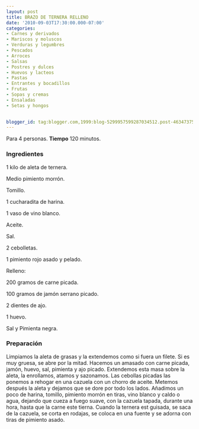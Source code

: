 ```yaml
---
layout: post
title: BRAZO DE TERNERA RELLENO
date: '2010-09-03T17:30:00.000-07:00'
categories:
- Carnes y derivados
- Mariscos y moluscos
- Verduras y legumbres
- Pescados
- Arroces
- Salsas
- Postres y dulces
- Huevos y lacteos
- Pastas
- Entrantes y bocadillos
- Frutas
- Sopas y cremas
- Ensaladas
- Setas y hongos
 

blogger_id: tag:blogger.com,1999:blog-5299957599287034512.post-4634737580260679315
---
```


Para 4 personas.
<b>Tiempo</b> 120 minutos.

<h3>Ingredientes</h3>

1 kilo de aleta de ternera.

Medio pimiento morrón.

Tomillo.

1 cucharadita de harina.

1 vaso de vino blanco.

Aceite.

Sal.

2 cebolletas.

1 pimiento rojo asado y pelado.

Relleno:

200 gramos de carne picada.

100 gramos de jamón serrano picado.

2 dientes de ajo.

1 huevo.

Sal y Pimienta negra.

<h3>Preparación</h3>

Limpiamos la aleta de grasas y la extendemos como si fuera un filete. Si es muy gruesa, se abre por la mitad. Hacemos un amasado con carne picada, jamón, huevo, sal, pimienta y ajo picado. Extendemos esta masa sobre la aleta, la enrollamos, atamos y sazonamos. Las cebollas picadas las ponemos a rehogar en una cazuela con un chorro de aceite. Metemos después la aleta y dejamos que se dore por todo los lados. Añadimos un poco de harina, tomillo, pimiento morrón en tiras, vino blanco y caldo o agua, dejando que cueza a fuego suave, con la cazuela tapada, durante una hora, hasta que la carne este tierna. Cuando la ternera est guisada, se saca de la cazuela, se corta en rodajas, se coloca en una fuente y se adorna con tiras de pimiento asado.

